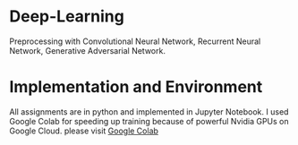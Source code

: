 # Deep-Learning
Preprocessing with Convolutional Neural Network, Recurrent Neural Network, Generative Adversarial Network.

# Implementation and Environment
All assignments are in python and implemented in Jupyter Notebook.
I used Google Colab for speeding up training because of powerful Nvidia GPUs on Google Cloud. please visit <a href="https://colab.research.google.com/" target="_blank">Google Colab</a>
